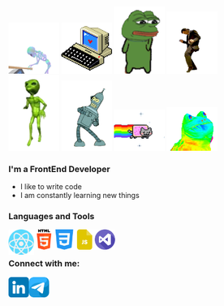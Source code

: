 <div>
    <img width="100px" heigth="100px" src="./assets/1aEY.gif">
    <img width="100px" heigth="100px" src="./assets/3jnj.gif">
    <img width="100px" heigth="100px" src="./assets/3nRK.gif">
    <img width="100px" heigth="100px" src="./assets/5IPv.gif">
    <img width="100px" heigth="100px" src="./assets/5Mys.gif">
    <img width="100px" heigth="100px" src="./assets/6jq.gif">
    <img width="100px" heigth="100px" src="./assets/yC.gif">
    <img width="100px" heigth="100px" src="./assets/VhdJ.gif">
</div>

### I'm a FrontEnd Developer

- I like to write code
- I am constantly learning new things


### Languages and Tools

<div>
    <img align="left" alt="React" width="50px" heigth="50px" src="./assets/logo/react.png">
    <img align="left" alt="HTML5" width="40px" heigth="50px" src="./assets/logo/html-5.png">
    <img align="left" alt="CSS3" width="40px" heigth="50px" src="./assets/logo/css-3.png">
    <img align="left" alt="JavaScript" width="40px" heigth="50px" src="./assets/logo/js-file.png">
    <img align="left" alt="VScode" width="40px" heigth="50px" src="./assets/logo/visual-studio.png">
</div>
<br />
<br />

### Connect with me:

[<img align="left" alt="Linkedin" width="40px" src="./assets/logo/linkedin.png">][linkedin]
[<img align="left" alt="Telegramm" width="40px" src="./assets/logo/telegram.png">][telegramm]

[linkedin]: https://www.linkedin.com/in/denis-matysik/
[telegramm]: https://t.me/qwerty_669